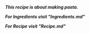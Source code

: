 __*This recipe is about making pasta.*__

__*For Ingredients visit "Ingredients.md"*__

__*For Recipe visit "Recipe.md"*__
